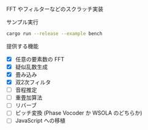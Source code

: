 FFT やフィルターなどのスクラッチ実装

サンプル実行

```sh
cargo run --release --example bench
```

提供する機能

- [x] 任意の要素数の FFT
- [x] 疑似乱数生成
- [x] 畳み込み
- [x] 双2次フィルタ
- [ ] 音程推定
- [ ] 重畳加算法
- [ ] リバーブ
- [ ] ピッチ変換 (Phase Vocoder か WSOLA のどちらか)
- [ ] JavaScript への移植
